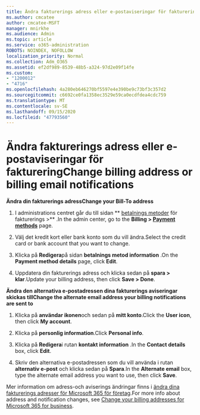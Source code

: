 ```yaml
---
title: Ändra fakturerings adress eller e-postaviseringar för fakturering
ms.author: cmcatee
author: cmcatee-MSFT
manager: mnirkhe
ms.audience: Admin
ms.topic: article
ms.service: o365-administration
ROBOTS: NOINDEX, NOFOLLOW
localization_priority: Normal
ms.collection: Adm_O365
ms.assetid: ef2df989-8539-48b5-a324-97d2e09f14fe
ms.custom:
- "1200012"
- "4716"
ms.openlocfilehash: 4a280eb646270bf5597e4e390be9c73bf3c357d2
ms.sourcegitcommit: c6692ce0fa1358ec3529e59ca0ecdfdea4cdc759
ms.translationtype: MT
ms.contentlocale: sv-SE
ms.lasthandoff: 09/15/2020
ms.locfileid: "47793560"
---
```

# <a name="change-billing-address-or-billing-email-notifications"></a><span data-ttu-id="a0605-102">Ändra fakturerings adress eller e-postaviseringar för fakturering</span><span class="sxs-lookup"><span data-stu-id="a0605-102">Change billing address or billing email notifications</span></span>

<span data-ttu-id="a0605-103">**Ändra din fakturerings adress**</span><span class="sxs-lookup"><span data-stu-id="a0605-103">**Change your Bill-To address**</span></span>

1. <span data-ttu-id="a0605-104">I administrations centret går du till sidan \*\* [betalnings metoder](https://go.microsoft.com/fwlink/p/?linkid=2018806) för fakturerings >\*\* .</span><span class="sxs-lookup"><span data-stu-id="a0605-104">In the admin center, go to the **Billing > [Payment methods](https://go.microsoft.com/fwlink/p/?linkid=2018806)** page.</span></span>

2. <span data-ttu-id="a0605-105">Välj det kredit kort eller bank konto som du vill ändra.</span><span class="sxs-lookup"><span data-stu-id="a0605-105">Select the credit card or bank account that you want to change.</span></span>

3. <span data-ttu-id="a0605-106">Klicka på **Redigera**på sidan **betalnings metod information** .</span><span class="sxs-lookup"><span data-stu-id="a0605-106">On the **Payment method details** page, click **Edit**.</span></span>

4. <span data-ttu-id="a0605-107">Uppdatera din fakturerings adress och klicka sedan på **spara > klar**.</span><span class="sxs-lookup"><span data-stu-id="a0605-107">Update your billing address, then click **Save > Done**.</span></span>

<span data-ttu-id="a0605-108">**Ändra den alternativa e-postadressen dina fakturerings aviseringar skickas till**</span><span class="sxs-lookup"><span data-stu-id="a0605-108">**Change the alternate email address your billing notifications are sent to**</span></span> 

1. <span data-ttu-id="a0605-109">Klicka på **användar ikonen**och sedan på **mitt konto**.</span><span class="sxs-lookup"><span data-stu-id="a0605-109">Click the **User icon**, then click **My account**.</span></span>

2. <span data-ttu-id="a0605-110">Klicka på **personlig information**.</span><span class="sxs-lookup"><span data-stu-id="a0605-110">Click **Personal info**.</span></span>

3. <span data-ttu-id="a0605-111">Klicka på **Redigera**i rutan **kontakt information** .</span><span class="sxs-lookup"><span data-stu-id="a0605-111">In the **Contact details** box, click **Edit**.</span></span>

4. <span data-ttu-id="a0605-112">Skriv den alternativa e-postadressen som du vill använda i rutan **alternativ e-post** och klicka sedan på **Spara**.</span><span class="sxs-lookup"><span data-stu-id="a0605-112">In the **Alternate email** box, type the alternate email address you want to use, then click **Save**.</span></span>

<span data-ttu-id="a0605-113">Mer information om adress-och aviserings ändringar finns i [ändra dina fakturerings adresser för Microsoft 365 för företag](https://docs.microsoft.com/microsoft-365/commerce/billing-and-payments/change-your-billing-addresses?view=o365-worldwide).</span><span class="sxs-lookup"><span data-stu-id="a0605-113">For more info about address and notification changes, see [Change your billing addresses for Microsoft 365 for business](https://docs.microsoft.com/microsoft-365/commerce/billing-and-payments/change-your-billing-addresses?view=o365-worldwide).</span></span>
